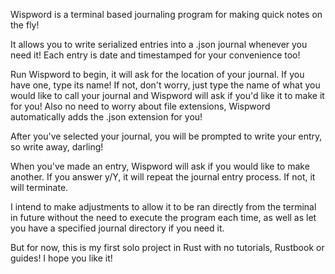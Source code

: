 Wispword is a terminal based journaling program for making quick notes on the fly!

It allows you to write serialized entries into a .json journal whenever you need it! Each entry is date and timestamped for your convenience too!

Run Wispword to begin, it will ask for the location of your journal. If you have one, type its name! If not, don't worry, just type the name of what you would like to call your journal and Wispword will ask if you'd like it to make it for you! Also no need to worry about file extensions, Wispword automatically adds the .json extension for you!

After you've selected your journal, you will be prompted to write your entry, so write away, darling! 

When you've made an entry, Wispword will ask if you would like to make another. If you answer y/Y, it will repeat the journal entry process. If not, it will terminate.

I intend to make adjustments to allow it to be ran directly from the terminal in future without the need to execute the program each time, as well as let you have a specified journal directory if you need it.

But for now, this is my first solo project in Rust with no tutorials, Rustbook or guides! I hope you like it!
